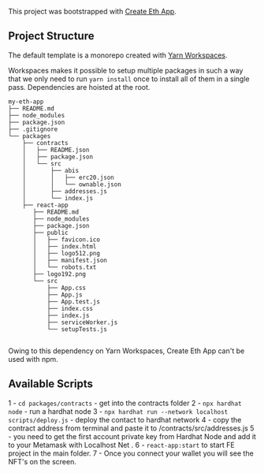 This project was bootstrapped with [Create Eth App](https://github.com/paulrberg/create-eth-app).

## Project Structure

The default template is a monorepo created with [Yarn Workspaces](https://classic.yarnpkg.com/en/docs/workspaces/).

Workspaces makes it possible to setup multiple packages in such a way that we only need to run `yarn install` once to install all of them in
a single pass. Dependencies are hoisted at the root.

```
my-eth-app
├── README.md
├── node_modules
├── package.json
├── .gitignore
└── packages
    ├── contracts
    │   ├── README.json
    │   ├── package.json
    │   └── src
    │       ├── abis
    │       │   ├── erc20.json
    │       │   └── ownable.json
    │       ├── addresses.js
    │       └── index.js
    ├── react-app
       ├── README.md
       ├── node_modules
       ├── package.json
       ├── public
       │   ├── favicon.ico
       │   ├── index.html
       │   ├── logo512.png
       │   ├── manifest.json
       │   └── robots.txt
       ├── logo192.png
       └── src
           ├── App.css
           ├── App.js
           ├── App.test.js
           ├── index.css
           ├── index.js
           ├── serviceWorker.js
           └── setupTests.js


```

Owing to this dependency on Yarn Workspaces, Create Eth App can't be used with npm.

## Available Scripts

1 - `cd packages/contracts` - get into the contracts folder
2 - `npx hardhat node` - run a hardhat node
3 - `npx hardhat run --network localhost scripts/deploy.js` - deploy the contact to hardhat network
4 - copy the contract address from terminal and paste it to /contracts/src/addresses.js
5 - you need to get the first account private key from Hardhat Node and add it to your Metamask with Localhost Net .
6 - `react-app:start` to start FE project in the main folder.
7 - Once you connect your wallet you will see the NFT's on the screen.
